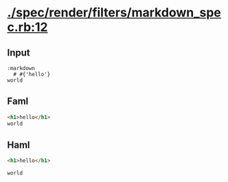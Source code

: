 # [./spec/render/filters/markdown_spec.rb:12](../../../../spec/render/filters/markdown_spec.rb#L12)
## Input
```haml
:markdown
  # #{'hello'}
world

```

## Faml
```html
<h1>hello</h1>
world

```

## Haml
```html
<h1>hello</h1>

world

```

